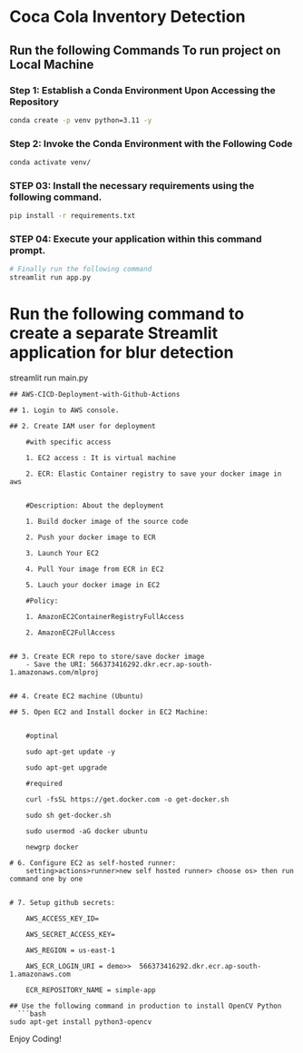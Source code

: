 # Coca Cola Inventory Detection

## Run the following Commands To run project on Local Machine

### Step 1: Establish a Conda Environment Upon Accessing the Repository
```bash
conda create -p venv python=3.11 -y
```
### Step 2: Invoke the Conda Environment with the Following Code
```bash
conda activate venv/
```
### STEP 03: Install the necessary requirements using the following command.
```bash
pip install -r requirements.txt
```
### STEP 04: Execute your application within this command prompt.
```bash
# Finally run the following command
streamlit run app.py
```
# Run the following command to create a separate Streamlit application for blur detection
streamlit run main.py
```
## AWS-CICD-Deployment-with-Github-Actions

## 1. Login to AWS console.

## 2. Create IAM user for deployment

	#with specific access

	1. EC2 access : It is virtual machine

	2. ECR: Elastic Container registry to save your docker image in aws


	#Description: About the deployment

	1. Build docker image of the source code

	2. Push your docker image to ECR

	3. Launch Your EC2 

	4. Pull Your image from ECR in EC2

	5. Lauch your docker image in EC2

	#Policy:

	1. AmazonEC2ContainerRegistryFullAccess

	2. AmazonEC2FullAccess

	
## 3. Create ECR repo to store/save docker image
    - Save the URI: 566373416292.dkr.ecr.ap-south-1.amazonaws.com/mlproj

	
## 4. Create EC2 machine (Ubuntu) 

## 5. Open EC2 and Install docker in EC2 Machine:
	
	
	#optinal

	sudo apt-get update -y

	sudo apt-get upgrade
	
	#required

	curl -fsSL https://get.docker.com -o get-docker.sh

	sudo sh get-docker.sh

	sudo usermod -aG docker ubuntu

	newgrp docker
	
# 6. Configure EC2 as self-hosted runner:
    setting>actions>runner>new self hosted runner> choose os> then run command one by one


# 7. Setup github secrets:

    AWS_ACCESS_KEY_ID=

    AWS_SECRET_ACCESS_KEY=

    AWS_REGION = us-east-1

    AWS_ECR_LOGIN_URI = demo>>  566373416292.dkr.ecr.ap-south-1.amazonaws.com

    ECR_REPOSITORY_NAME = simple-app

## Use the following command in production to install OpenCV Python
  ```bash
sudo apt-get install python3-opencv
```

Enjoy Coding!
